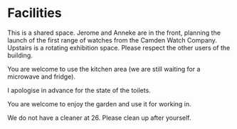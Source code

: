 # Facilities

This is a shared space. Jerome and Anneke are in the front, planning the launch of the first range of watches from the Camden Watch Company. Upstairs is a rotating exhibition space. Please respect the other users of the building.

You are welcome to use the kitchen area (we are still waiting for a microwave and fridge).

I apologise in advance for the state of the toilets.

You are welcome to enjoy the garden and use it for working in.

We do not have a cleaner at 26. Please clean up after yourself.
